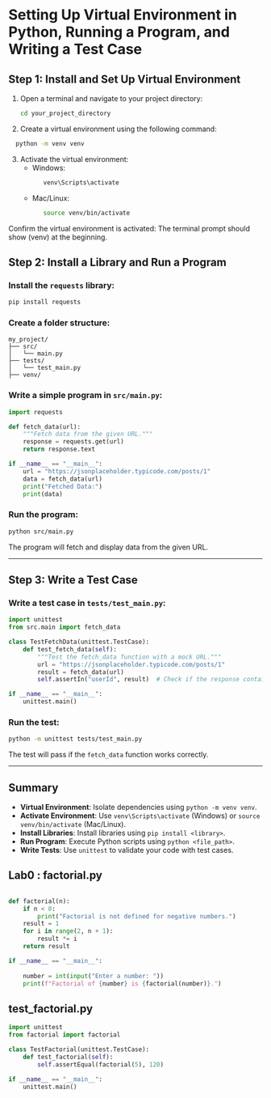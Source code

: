 # Setting Up Virtual Environment in Python, Running a Program, and Writing a Test Case

## Step 1: Install and Set Up Virtual Environment
1. Open a terminal and navigate to your project directory:
   ```bash
   cd your_project_directory
   ```
2. Create a virtual environment using the following command:
 ```bash
   python -m venv venv
   ```
3. Activate the virtual environment:
   - Windows:
     ```bash
        venv\Scripts\activate
     ```
   - Mac/Linux:
     ```bash
        source venv/bin/activate
     ```
Confirm the virtual environment is activated: The terminal prompt should show (venv) at the beginning.


## Step 2: Install a Library and Run a Program

### Install the `requests` library:
```bash
pip install requests
```

### Create a folder structure:
```plaintext
my_project/
├── src/
│   └── main.py
├── tests/
│   └── test_main.py
├── venv/
```

### Write a simple program in `src/main.py`:
```python
import requests

def fetch_data(url):
    """Fetch data from the given URL."""
    response = requests.get(url)
    return response.text

if __name__ == "__main__":
    url = "https://jsonplaceholder.typicode.com/posts/1"
    data = fetch_data(url)
    print("Fetched Data:")
    print(data)
```

### Run the program:
```bash
python src/main.py
```

The program will fetch and display data from the given URL.

---

## Step 3: Write a Test Case

### Write a test case in `tests/test_main.py`:
```python
import unittest
from src.main import fetch_data

class TestFetchData(unittest.TestCase):
    def test_fetch_data(self):
        """Test the fetch_data function with a mock URL."""
        url = "https://jsonplaceholder.typicode.com/posts/1"
        result = fetch_data(url)
        self.assertIn("userId", result)  # Check if the response contains the key "userId"

if __name__ == "__main__":
    unittest.main()
```

### Run the test:
```bash
python -m unittest tests/test_main.py
```

The test will pass if the `fetch_data` function works correctly.

---

## Summary

- **Virtual Environment**: Isolate dependencies using `python -m venv venv`.
- **Activate Environment**: Use `venv\Scripts\activate` (Windows) or `source venv/bin/activate` (Mac/Linux).
- **Install Libraries**: Install libraries using `pip install <library>`.
- **Run Program**: Execute Python scripts using `python <file_path>`.
- **Write Tests**: Use `unittest` to validate your code with test cases.

## Lab0 : factorial.py

```python

def factorial(n):
    if n < 0:
        print("Factorial is not defined for negative numbers.")
    result = 1
    for i in range(2, n + 1):
        result *= i
    return result

if __name__ == "__main__":
   
    number = int(input("Enter a number: "))
    print(f"Factorial of {number} is {factorial(number)}.")
```   

## test_factorial.py

```python
import unittest
from factorial import factorial

class TestFactorial(unittest.TestCase):
    def test_factorial(self):
        self.assertEqual(factorial(5), 120)

if __name__ == "__main__":
    unittest.main()
```



